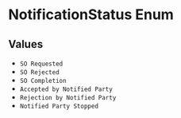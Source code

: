 # NotificationStatus Enum

## Values

- `SO Requested`
- `SO Rejected`
- `SO Completion`
- `Accepted by Notified Party`
- `Rejection by Notified Party`
- `Notified Party Stopped`